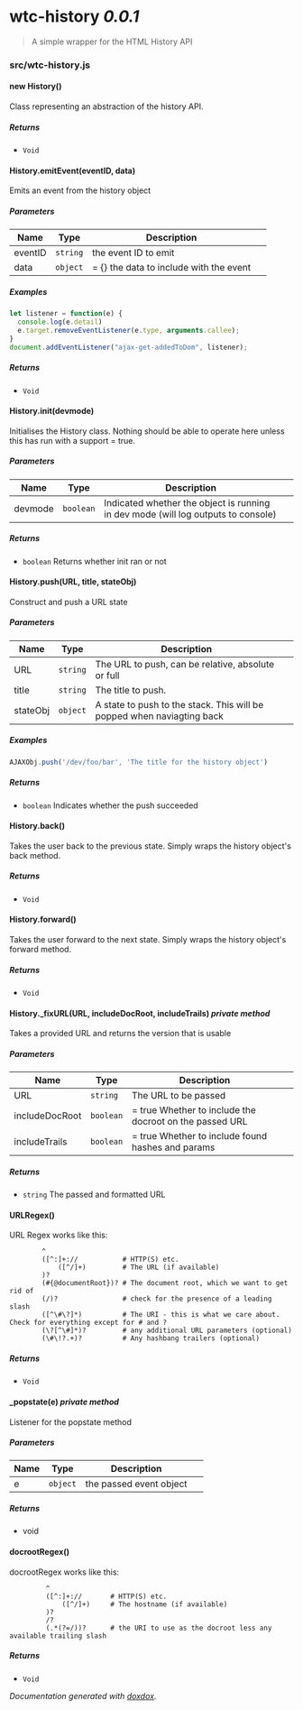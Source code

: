 # wtc-history *0.0.1*

> A simple wrapper for the HTML History API


### src/wtc-history.js


#### new History() 

Class representing an abstraction of the history API.






##### Returns


- `Void`



#### History.emitEvent(eventID, data) 

Emits an event from the history object




##### Parameters

| Name | Type | Description |  |
| ---- | ---- | ----------- | -------- |
| eventID | `string`  | the event ID to emit | &nbsp; |
| data | `object`  | = {} the data to include with the event | &nbsp; |




##### Examples

```javascript
let listener = function(e) {
  console.log(e.detail)
  e.target.removeEventListener(e.type, arguments.callee);
}
document.addEventListener("ajax-get-addedToDom", listener);
```


##### Returns


- `Void`



#### History.init(devmode) 

Initialises the History class. Nothing should be able to
operate here unless this has run with a support = true.




##### Parameters

| Name | Type | Description |  |
| ---- | ---- | ----------- | -------- |
| devmode | `boolean`  | Indicated whether the object is running in dev mode (will log outputs to console) | &nbsp; |




##### Returns


- `boolean`  Returns whether init ran or not



#### History.push(URL, title, stateObj) 

Construct and push a URL state




##### Parameters

| Name | Type | Description |  |
| ---- | ---- | ----------- | -------- |
| URL | `string`  | The URL to push, can be relative, absolute or full | &nbsp; |
| title | `string`  | The title to push. | &nbsp; |
| stateObj | `object`  | A state to push to the stack. This will be popped when naviagting back | &nbsp; |




##### Examples

```javascript
AJAXObj.push('/dev/foo/bar', 'The title for the history object')
```


##### Returns


- `boolean`  Indicates whether the push succeeded



#### History.back() 

Takes the user back to the previous state. Simply wraps the history object's back method.






##### Returns


- `Void`



#### History.forward() 

Takes the user forward to the next state. Simply wraps the history object's forward method.






##### Returns


- `Void`



#### History._fixURL(URL, includeDocRoot, includeTrails)  *private method*

Takes a provided URL and returns the version that is usable




##### Parameters

| Name | Type | Description |  |
| ---- | ---- | ----------- | -------- |
| URL | `string`  | The URL to be passed | &nbsp; |
| includeDocRoot | `boolean`  | = true Whether to include the docroot on the passed URL | &nbsp; |
| includeTrails | `boolean`  | = true Whether to include found hashes and params | &nbsp; |




##### Returns


- `string`  The passed and formatted URL



#### URLRegex() 

URL Regex works like this:
```
        ^
        ([^:]+://           # HTTP(S) etc.
            ([^/]+)         # The URL (if available)
        )?
        (#{@documentRoot})? # The document root, which we want to get rid of
        (/)?                # check for the presence of a leading slash
        ([^\#\?]*)          # The URI - this is what we care about. Check for everything except for # and ?
        (\?[^\#]*)?         # any additional URL parameters (optional)
        (\#\!?.+)?          # Any hashbang trailers (optional)
```






##### Returns


- `Void`



#### _popstate(e)  *private method*

Listener for the popstate method




##### Parameters

| Name | Type | Description |  |
| ---- | ---- | ----------- | -------- |
| e | `object`  | the passed event object | &nbsp; |




##### Returns


-  void



#### docrootRegex() 

docrootRegex works like this:
```
         ^
         ([^:]+://       # HTTP(S) etc.
             ([^/]+)     # The hostname (if available)
         )?
         /?
         (.*(?=/))?      # the URI to use as the docroot less any available trailing slash
```






##### Returns


- `Void`




*Documentation generated with [doxdox](https://github.com/neogeek/doxdox).*
